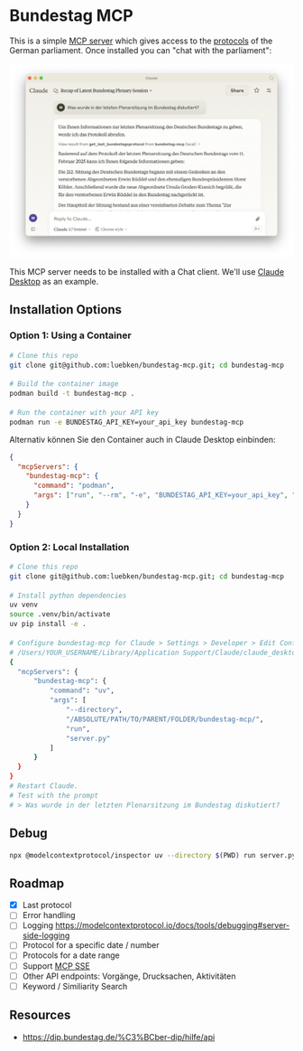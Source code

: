 # Bundestag MCP

This is a simple [MCP server](https://modelcontextprotocol.io/) which gives access to the [protocols](https://dip.bundestag.de/) of the German parliament. Once installed you can "chat with the parliament":

![Bundestag MCP running in Claude](screenshot.png)

This MCP server needs to be installed with a Chat client. We'll use [Claude Desktop](https://claude.ai/download) as an example.

## Installation Options

### Option 1: Using a Container

```sh
# Clone this repo
git clone git@github.com:luebken/bundestag-mcp.git; cd bundestag-mcp

# Build the container image
podman build -t bundestag-mcp .

# Run the container with your API key
podman run -e BUNDESTAG_API_KEY=your_api_key bundestag-mcp
```

Alternativ können Sie den Container auch in Claude Desktop einbinden:

```json
{
  "mcpServers": {
    "bundestag-mcp": {
      "command": "podman",
      "args": ["run", "--rm", "-e", "BUNDESTAG_API_KEY=your_api_key", "bundestag-mcp"]
    }
  }
}
```

### Option 2: Local Installation

```sh
# Clone this repo
git clone git@github.com:luebken/bundestag-mcp.git; cd bundestag-mcp

# Install python dependencies
uv venv
source .venv/bin/activate
uv pip install -e .

# Configure bundestag-mcp for Claude > Settings > Developer > Edit Config
# /Users/YOUR_USERNAME/Library/Application Support/Claude/claude_desktop_config.json
{
  "mcpServers": {
      "bundestag-mcp": {
          "command": "uv",
          "args": [
              "--directory",
              "/ABSOLUTE/PATH/TO/PARENT/FOLDER/bundestag-mcp/",
              "run",
              "server.py"
          ]
      }
  }
}
# Restart Claude. 
# Test with the prompt
# > Was wurde in der letzten Plenarsitzung im Bundestag diskutiert?
```

## Debug

```sh
npx @modelcontextprotocol/inspector uv --directory $(PWD) run server.py
```

## Roadmap

- [x] Last protocol
- [ ] Error handling
- [ ] Logging <https://modelcontextprotocol.io/docs/tools/debugging#server-side-logging>
- [ ] Protocol for a specific date / number
- [ ] Protocols for a date range
- [ ] Support [MCP SSE](https://modelcontextprotocol.io/docs/concepts/transports#server-sent-events-sse)
- [ ] Other API endpoints: Vorgänge, Drucksachen, Aktivitäten
- [ ] Keyword / Similiarity Search

## Resources

- <https://dip.bundestag.de/%C3%BCber-dip/hilfe/api>
